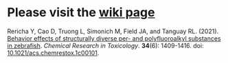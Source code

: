 # Please visit the [wiki page](https://github.com/Tanguay-Lab/Manuscripts/wiki)
Rericha Y, Cao D, Truong L, Simonich M, Field JA, and Tanguay RL. (2021). [Behavior effects of structurally diverse per- and polyfluoroalkyl substances in zebrafish](https://github.com/Tanguay-Lab/Manuscripts/wiki/Rericha_2021_Chem_Res_Toxicol). *Chemical Research in Toxicology*. **34**(6): 1409-1416. doi: [10.1021/acs.chemrestox.1c00101](https://doi.org/10.1021/acs.chemrestox.1c00101).
